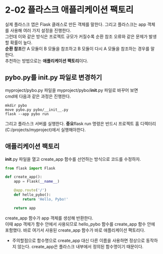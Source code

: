 # 2-02 플라스크 애플리케이션 팩토리
실제 플라스크 앱은 Flask 클래스로 만든 객체를 말한다. 그리고 플라스크는 app 객체를 사용해 
여러 가지 설정을 진행한다. <br>
그런데 이와 같은 방식은 프로젝트 규모가 커질수록 순환 참조 오류와 같은 문제가 발생할 확률이 높다.<br>
**순환 참조**란 A 모듈이 B 모듈을 참조하고 B 모듈이 다시 A 모듈을 참조하는 경우를 말한다.<br>
추천하는 방법으로는 **애플리케이션 팩토리**이다.

## pybo.py를 __init__.py 파일로 변경하기
myproject/pybo.py 파일을 myproject/pybo/__init__.py 파일로 바꾸어 보면 <br> 
cmd에 다음과 같은 과정은 진행한다. 
``` 
mkdir pybo
move pybo.py pybo/__init__.py
flask --app pybo run
```
그리고 플라스크 서버를 실행한다.
**중요**flask run 명령은 반드시 프로젝트 홈 디렉터리(C:/projects/myproject)에서 실행해야한다. 

## 애플리케이션 팩토리
__init__.py 파일을 열고 create_app 함수를 선언하는 방식으로 코드를 수정하자.
```python
from flask import Flask

def create_app():
    app = Flask(__name__)

    @app.route('/')
    def hello_pybo():
        return 'Hello, Pybo!'

    return app
```
create_app 함수가 app 객체를 생성해 반환한다. <br>
이때 app 객체가 함수 안에서 사용되므로 hello_pybo 함수를 create_app 함수 안에 포함했다. 바로 여기서 사용된 create_app 함수가 바로 애플리케이션 팩토리다. <br>
- 주의할점으로 함수명으로 create_app 대신 다른 이름을 사용하면 정상으로 동작하지 않는다.
  create_app은 플라스크 내부에서 정의된 함수명이기 때문이다.
